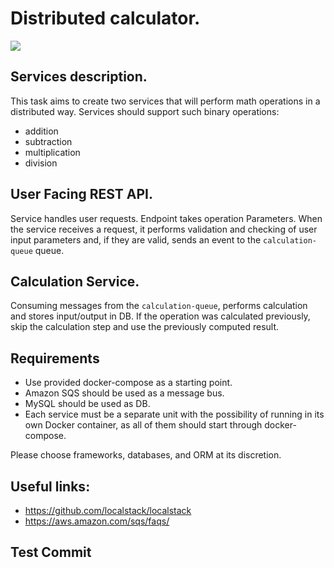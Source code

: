 # Distributed calculator.

![](./diagram.png)

## Services description.

This task aims to create two services that will perform math operations in a distributed way. Services should support such binary operations:
- addition
- subtraction
- multiplication
- division

## User Facing REST API. 
Service handles user requests. Endpoint takes operation
Parameters. When the service receives a request, it performs validation and checking of user input parameters and, if they are valid, sends an event to the `calculation-queue` queue.

## Calculation Service. 
Consuming messages from the `calculation-queue`, performs calculation and stores input/output in DB. If the operation was calculated previously, skip the calculation step and use the previously computed result.

## Requirements
- Use provided docker-compose as a starting point.
- Amazon SQS should be used as a message bus.
- MySQL should be used as DB. 
- Each service must be a separate unit with the possibility of running in its own Docker container, as all of them should start through docker-compose.


Please choose frameworks, databases, and ORM at its discretion. 

## Useful links:

- https://github.com/localstack/localstack
- https://aws.amazon.com/sqs/faqs/

## Test Commit